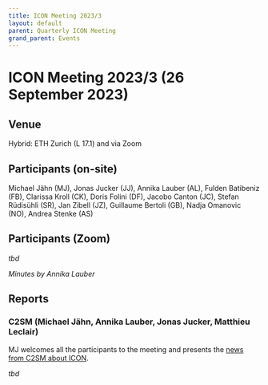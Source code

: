 ```yaml
---
title: ICON Meeting 2023/3
layout: default
parent: Quarterly ICON Meeting
grand_parent: Events
---
```


# ICON Meeting 2023/3 (26 September 2023)

## Venue
Hybrid: ETH Zurich (L 17.1) and via Zoom

## Participants (on-site)
Michael Jähn (MJ), Jonas Jucker (JJ), Annika Lauber (AL), Fulden Batibeniz (FB), Clarissa Kroll (CK), Doris Folini (DF), Jacobo Canton (JC), Stefan Rüdisühli (SR), Jan Zibell (JZ), Guillaume Bertoli (GB), Nadja Omanovic (NO), Andrea Stenke (AS)

## Participants (Zoom)
_tbd_

_Minutes by Annika Lauber_

## Reports

### C2SM (Michael Jähn, Annika Lauber, Jonas Jucker, Matthieu Leclair)

MJ welcomes all the participants to the meeting and presents the [news from C2SM about ICON](https://polybox.ethz.ch/index.php/s/WF4JiBulij5UqXF/download?path=%2F2023-09-26&files=ICON_Meeting_2023_09_26.pdf).

_tbd_